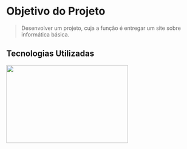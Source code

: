 # **Objetivo do Projeto** 

> Desenvolver um projeto, cuja a função é entregar um site sobre informática básica.

## **Tecnologias Utilizadas**

> 
<img src="https://user-images.githubusercontent.com/30186107/29488525-f55a69d0-84da-11e7-8a39-5476f663b5eb.png" width="320" height="205" />
